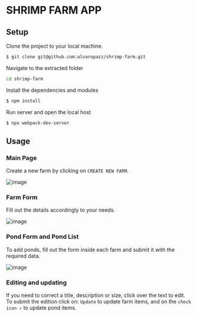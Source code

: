 # SHRIMP FARM APP

## Setup

Clone the project to your local machine.

```sh
$ git clone git@github.com:alvaropazz/shrimp-farm.git
```

Navigate to the extracted folder
```sh 
cd shrimp-farm
```

Install the dependencies and modules
```sh
$ npm install
```

Run server and open the local host
```sh
$ npx webpack-dev-server
```

## Usage

### Main Page

Create a new farm by clicking on `CREATE NEW FARM`.

![image](https://user-images.githubusercontent.com/58086801/95707590-89c76e00-0c1f-11eb-8652-1fd5407873dd.png)

### Farm Form 

Fill out the details accordingly to your needs.

![image](https://user-images.githubusercontent.com/58086801/95707634-acf21d80-0c1f-11eb-8c3c-6be3e2ba89db.png)

### Pond Form and Pond List

To add ponds, fill out the form inside each farm and submit it with the required data.

![image](https://user-images.githubusercontent.com/58086801/95707726-f478a980-0c1f-11eb-97f3-bd8c316b95b6.png)

### Editing and updating

If you need to correct a title, description or size, click over the text to edit.
To submit the edition click on: `Update` to update farm items, and on the `check icon ✓`  to update pond items.